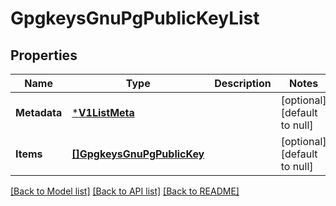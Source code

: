 # GpgkeysGnuPgPublicKeyList

## Properties
Name | Type | Description | Notes
------------ | ------------- | ------------- | -------------
**Metadata** | [***V1ListMeta**](v1ListMeta.md) |  | [optional] [default to null]
**Items** | [**[]GpgkeysGnuPgPublicKey**](gpgkeysGnuPGPublicKey.md) |  | [optional] [default to null]

[[Back to Model list]](../README.md#documentation-for-models) [[Back to API list]](../README.md#documentation-for-api-endpoints) [[Back to README]](../README.md)

